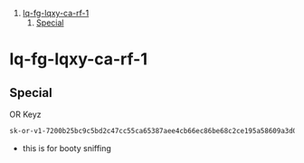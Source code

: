 
1. [lq-fg-lqxy-ca-rf-1](#lq-fg-lqxy-ca-rf-1)
   1. [Special](#special)


# lq-fg-lqxy-ca-rf-1

## Special 

OR Keyz

```sh 
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
```
- this is for booty sniffing